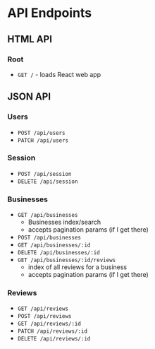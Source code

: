 # API Endpoints

## HTML API

### Root

- `GET /` - loads React web app

## JSON API

### Users

- `POST /api/users`
- `PATCH /api/users`

### Session

- `POST /api/session`
- `DELETE /api/session`

### Businesses

- `GET /api/businesses`
  - Businesses index/search
  - accepts pagination params (if I get there)
- `POST /api/businesses`
- `GET /api/businesses/:id`
- `DELETE /api/businesses/:id`
- `GET /api/businesses/:id/reviews`
  - index of all reviews for a business
  - accepts pagination params (if I get there)

### Reviews

- `GET /api/reviews`
- `POST /api/reviews`
- `GET /api/reviews/:id`
- `PATCH /api/reviews/:id`
- `DELETE /api/reviews/:id`

